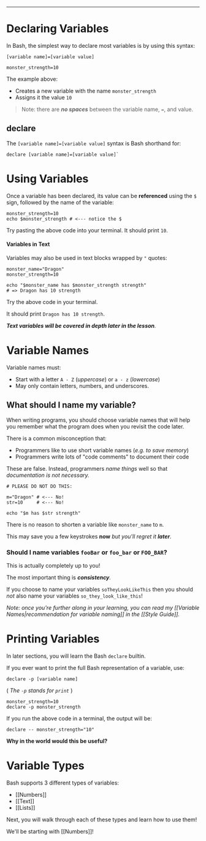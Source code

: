 
---

# Declaring Variables

In Bash, the simplest way to declare most variables is by using this syntax:

`[variable name]=[variable value]`

```shell
monster_strength=10
```

The example above:
- Creates a new variable with the name `monster_strength`
- Assigns it the value `10`

> Note: there are _**no spaces**_ between the variable name, `=`, and value.

## declare

The `[variable name]=[variable value]` syntax is Bash shorthand for:  

```shell
declare [variable name]=[variable value]`
```

# Using Variables

Once a variable has been declared, its value can be **referenced** using the `$` sign, followed by the name of the variable:

```shell
monster_strength=10
echo $monster_strength # <--- notice the $
```

Try pasting the above code into your terminal. It should print `10`.

#### Variables in Text

Variables may also be used in text blocks wrapped by `"` quotes:

```shell
monster_name="Dragon"
monster_strength=10

echo "$monster_name has $monster_strength strength"
# => Dragon has 10 strength
```

Try the above code in your terminal.

It should print `Dragon has 10 strength`.

_**Text variables will be covered in depth later in the lesson**._

# Variable Names

Variable names must:
- Start with a letter `A - Z` (*uppercase*) or `a - z` (*lowercase*)
- May only contain letters, numbers, and underscores.

## What should I name my variable?

When writing programs, you should choose variable names that will help you remember what the program does when you revisit the code later.

There is a common misconception that:
- Programmers like to use short variable names (_e.g. to save memory_)
- Programmers write lots of "code comments" to document their code

These are false. Instead, programmers _name things_ well so that _documentation is not necessary._

```shell
# PLEASE DO NOT DO THIS:

m="Dragon" # <--- No!
str=10     # <--- No!

echo "$m has $str strength"
```

There is no reason to shorten a variable like `monster_name` to `m`.

This may save you a few keystrokes **now** _but you'll regret it **later**._

### Should I name variables `fooBar` or `foo_bar` or `FOO_BAR`?

This is actually completely up to you!

The most important thing is _**consistency**._

If you choose to name your variables `soTheyLookLikeThis` then you should _not_ also name your variables `so_they_look_like_this`!

_Note: once you're further along in your learning, you can read my [[Variable Names|recommendation for variable naming]] in the [[Style Guide]]._

# Printing Variables

In later sections, you will learn the Bash `declare` builtin.

If you ever want to print the full Bash representation of a variable, use:

`declare -p [variable name]`

( _The `-p` stands for `print`_ )

```shell
monster_strength=10
declare -p monster_strength
```

If you run the above code in a terminal, the output will be:

```
declare -- monster_strength="10"
```

**Why in the world would this be useful?**


# Variable Types

Bash supports 3 different types of variables:

- [[Numbers]]
- [[Text]]
- [[Lists]]

Next, you will walk through each of these types and learn how to use them!

We'll be starting with [[Numbers]]!
